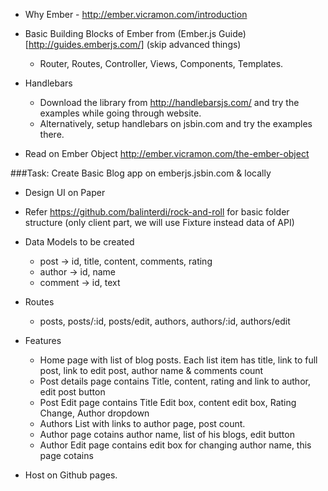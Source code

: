 - Why Ember - http://ember.vicramon.com/introduction
- Basic Building Blocks of Ember from (Ember.js Guide)[http://guides.emberjs.com/] (skip advanced things)
  - Router, Routes, Controller, Views, Components, Templates.
- Handlebars
  - Download the library from http://handlebarsjs.com/ and try the examples while going through website.
  - Alternatively, setup handlebars on jsbin.com and try the examples there.

- Read on Ember Object http://ember.vicramon.com/the-ember-object

###Task: Create Basic Blog app on emberjs.jsbin.com & locally
  - Design UI on Paper
  - Refer https://github.com/balinterdi/rock-and-roll for basic folder structure (only client part, we will use Fixture instead data of API)
  - Data Models to be created
    - post -> id, title, content, comments, rating
    - author -> id, name
    - comment -> id, text
  
  - Routes
    - posts, posts/:id,  posts/edit, authors, authors/:id, authors/edit
  
  - Features
    - Home page with list of blog posts. Each list item has title, link to full post, link to edit post, author name & comments count
    - Post details page contains Title, content, rating and link to author, edit post button
    - Post Edit page contains Title Edit box, content edit box, Rating Change, Author dropdown
    - Authors List with links to author page, post count.
    - Author page cotains author name, list of his blogs, edit button
    - Author Edit page contains edit box for changing author name, this page cotains 
  - Host on Github pages.    
